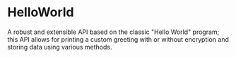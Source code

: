 # HelloWorld
A robust and extensible API based on the classic "Hello World" program; this API allows for printing a custom greeting with or without encryption and storing data using various methods.
